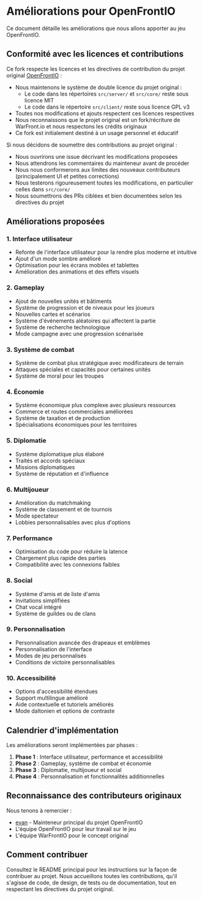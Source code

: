 # Améliorations pour OpenFrontIO

Ce document détaille les améliorations que nous allons apporter au jeu OpenFrontIO.

## Conformité avec les licences et contributions

Ce fork respecte les licences et les directives de contribution du projet original [OpenFrontIO](https://github.com/openfrontio/OpenFrontIO) :

- Nous maintenons le système de double licence du projet original :
  - Le code dans les répertoires `src/server/` et `src/core/` reste sous licence MIT
  - Le code dans le répertoire `src/client/` reste sous licence GPL v3
- Toutes nos modifications et ajouts respectent ces licences respectives
- Nous reconnaissons que le projet original est un fork/récriture de WarFront.io et nous respectons les crédits originaux
- Ce fork est initialement destiné à un usage personnel et éducatif

Si nous décidons de soumettre des contributions au projet original :
- Nous ouvrirons une issue décrivant les modifications proposées
- Nous attendrons les commentaires du mainteneur avant de procéder
- Nous nous conformerons aux limites des nouveaux contributeurs (principalement UI et petites corrections)
- Nous testerons rigoureusement toutes les modifications, en particulier celles dans `src/core/`
- Nous soumettrons des PRs ciblées et bien documentées selon les directives du projet

## Améliorations proposées

### 1. Interface utilisateur
- Refonte de l'interface utilisateur pour la rendre plus moderne et intuitive
- Ajout d'un mode sombre amélioré
- Optimisation pour les écrans mobiles et tablettes
- Amélioration des animations et des effets visuels

### 2. Gameplay
- Ajout de nouvelles unités et bâtiments
- Système de progression et de niveaux pour les joueurs
- Nouvelles cartes et scénarios
- Système d'événements aléatoires qui affectent la partie
- Système de recherche technologique
- Mode campagne avec une progression scénarisée

### 3. Système de combat
- Système de combat plus stratégique avec modificateurs de terrain
- Attaques spéciales et capacités pour certaines unités
- Système de moral pour les troupes

### 4. Économie
- Système économique plus complexe avec plusieurs ressources
- Commerce et routes commerciales améliorées
- Système de taxation et de production
- Spécialisations économiques pour les territoires

### 5. Diplomatie
- Système diplomatique plus élaboré
- Traités et accords spéciaux
- Missions diplomatiques
- Système de réputation et d'influence

### 6. Multijoueur
- Amélioration du matchmaking
- Système de classement et de tournois
- Mode spectateur
- Lobbies personnalisables avec plus d'options

### 7. Performance
- Optimisation du code pour réduire la latence
- Chargement plus rapide des parties
- Compatibilité avec les connexions faibles

### 8. Social
- Système d'amis et de liste d'amis
- Invitations simplifiées
- Chat vocal intégré
- Système de guildes ou de clans

### 9. Personnalisation
- Personnalisation avancée des drapeaux et emblèmes
- Personnalisation de l'interface
- Modes de jeu personnalisés
- Conditions de victoire personnalisables

### 10. Accessibilité
- Options d'accessibilité étendues
- Support multilingue amélioré
- Aide contextuelle et tutoriels améliorés
- Mode daltonien et options de contraste

## Calendrier d'implémentation

Les améliorations seront implémentées par phases :

1. **Phase 1** : Interface utilisateur, performance et accessibilité
2. **Phase 2** : Gameplay, système de combat et économie
3. **Phase 3** : Diplomatie, multijoueur et social
4. **Phase 4** : Personnalisation et fonctionnalités additionnelles

## Reconnaissance des contributeurs originaux

Nous tenons à remercier :
- [evan](https://github.com/evanpelle) - Mainteneur principal du projet OpenFrontIO
- L'équipe OpenFrontIO pour leur travail sur le jeu
- L'équipe WarFrontIO pour le concept original

## Comment contribuer

Consultez le README principal pour les instructions sur la façon de contribuer au projet. Nous accueillons toutes les contributions, qu'il s'agisse de code, de design, de tests ou de documentation, tout en respectant les directives du projet original.
